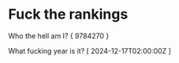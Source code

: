 # Fuck the rankings

Who the hell am I?
{ 9784270 }

What fucking year is it?
[ 2024-12-17T02:00:00Z ]
